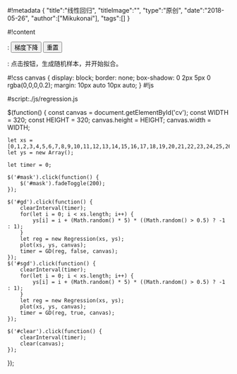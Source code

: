 #!metadata
{
    "title":"线性回归",
    "titleImage":"",
    "type":"原创",
    "date":"2018-05-26",
    "author":["Mikukonai"],
    "tags":[]
}

#!content

: <button id="gd" class="MikumarkButton">梯度下降</button> <button id="clear" class="MikumarkButton">重置</button>

<canvas id="cv" width="360" height="280"></canvas>

: 点击按钮，生成随机样本，并开始拟合。

#!css
canvas {
    display: block;
    border: none;
    box-shadow: 0 2px 5px 0 rgba(0,0,0,0.2);
    margin: 10px auto 10px auto;
}
#!js

#script:./js/regression.js

$(function() {
    const canvas = document.getElementById('cv');
    const WIDTH = 320;
    const HEIGHT = 320;
    canvas.height = HEIGHT;
    canvas.width = WIDTH;

    let xs = [0,1,2,3,4,5,6,7,8,9,10,11,12,13,14,15,16,17,18,19,20,21,22,23,24,25,26,27,28,29,30];
    let ys = new Array();

    let timer = 0;

    $('#mask').click(function() {
        $('#mask').fadeToggle(200);
    });

    $('#gd').click(function() {
        clearInterval(timer);
        for(let i = 0; i < xs.length; i++) {
            ys[i] = i + (Math.random() * 5) * ((Math.random() > 0.5) ? -1 : 1);
        }
        let reg = new Regression(xs, ys);
        plot(xs, ys, canvas);
        timer = GD(reg, false, canvas);
    });
    $('#sgd').click(function() {
        clearInterval(timer);
        for(let i = 0; i < xs.length; i++) {
            ys[i] = i + (Math.random() * 5) * ((Math.random() > 0.5) ? -1 : 1);
        }
        let reg = new Regression(xs, ys);
        plot(xs, ys, canvas);
        timer = GD(reg, true, canvas);
    });

    $('#clear').click(function() {
        clearInterval(timer);
        clear(canvas);
    });
});

